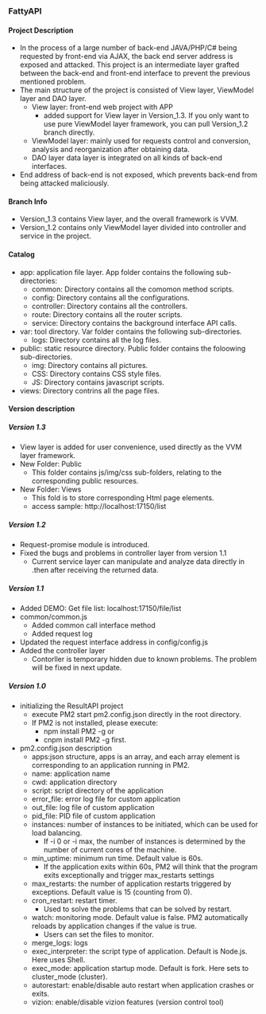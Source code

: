 ### FattyAPI
#### Project Description
* In the process of a large number of back-end JAVA/PHP/C# being requested by front-end via AJAX, the back end server address is exposed and attacked. This project is an intermediate layer grafted between the back-end and front-end interface to prevent the previous mentioned problem.
* The main structure of the project is consisted of View layer, ViewModel layer and DAO layer.
    * View layer: front-end web project with APP
        * added support for View layer in Version_1.3. If you only want to use pure ViewModel layer framework, you can pull Version_1.2           branch directly.
    * ViewModel layer: mainly used for requests control and conversion, analysis and reorganization after obtaining data.
    * DAO layer data layer is integrated on all kinds of back-end interfaces.
* End address of back-end is not exposed, which prevents back-end from being attacked maliciously.

#### Branch Info
* Version_1.3 contains View layer, and the overall framework is VVM.
* Version_1.2 contains only ViewModel layer divided into controller and service in the project.

#### Catalog
* app: application file layer. App folder contains the following sub-directories:
   * common: Directory contains all the comomon method scripts.
   * config: Directory contains all the configurations.
   * controller: Directory contains all the controllers.
   * route: Directory contains all the router scripts.
   * service: Directory contains the background interface API calls.
* var: tool directory. Var folder contains the following sub-directories.
   * logs: Directory contains all the log files.
* public: static resource directory. Public folder contains the foloowing sub-directories.
   * img: Directory contains all pictures.
   * CSS: Directory contains CSS style files.
   * JS: Directory contains javascript scripts.
* views: Directory contrins all the page files.

#### Version description
##### Version 1.3
* View layer is added for user convenience, used directly as the VVM layer framework.
* New Folder: Public
   * This folder contains js/img/css sub-folders, relating to the corresponding public resources.
* New Folder: Views 
   * This fold is to store corresponding Html page elements.
   * access sample: http://localhost:17150/list

##### Version 1.2
* Request-promise module is introduced.
* Fixed the bugs and problems in controller layer from version 1.1
   * Current service layer can manipulate and analyze data directly in .then after receiving the returned data.

##### Version 1.1
* Added DEMO: Get file list: localhost:17150/file/list
* common/common.js 
   * Added common call interface method
   * Added request log
* Updated the request interface address in config/config.js
* Added the controller layer
   * Contorller is temporary hidden due to known problems. The problem will be fixed in next update.

##### Version 1.0
* initializing the ResultAPI project
   * execute PM2 start pm2.config.json directly in the root directory.
   * If PM2 is not installed, please execute:
      * npm install PM2 -g or
      * cnpm install PM2 -g first.
* pm2.config.json description
   * apps:json structure, apps is an array, and each array element is corresponding to an application running in PM2.
   * name: application name
   * cwd: application directory
   * script: script directory of the application
   * error_file: error log file for custom application
   * out_file: log file of custom application
   * pid_file:  PID file of custom application
   * instances: number of instances to be initiated, which can be used for load balancing.
      * If -i 0 or -i max, the number of instances is determined by the number of current cores of the machine.
   * min_uptime: minimum run time. Default value is 60s.
      * If the application exits within 60s, PM2 will think that the program exits exceptionally and trigger max_restarts             settings
   * max_restarts: the number of application restarts triggered by exceptions. Default value is 15 (counting from 0).
   * cron_restart: restart timer.
      * Used to solve the problems that can be solved by restart.
   * watch: monitoring mode. Default value is false. PM2 automatically reloads by application changes if the value is true. 
      * Users can set the files to monitor.
   * merge_logs: logs
   * exec_interpreter: the script type of application. Default is Node.js. Here uses Shell.
   * exec_mode: application startup mode. Default is fork. Here sets to cluster_mode (cluster).
   * autorestart: enable/disable auto restart when application crashes or exits.
   * vizion: enable/disable vizion features (version control tool)
